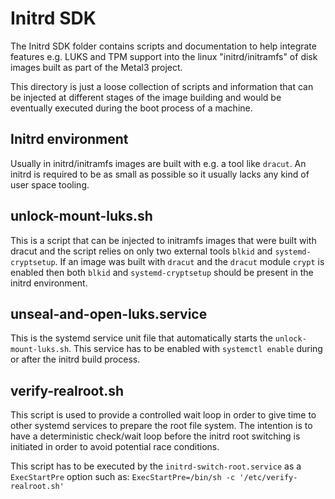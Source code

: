 # Initrd SDK

<!-- cSpell:ignore LUKS,dracut,realroot -->

The Initrd SDK folder contains scripts and documentation to help integrate
features e.g. LUKS and TPM support into the linux "initrd/initramfs" of disk
images built as part of the Metal3 project.

This directory is just a loose collection of scripts and information that
can be injected at different stages of the image building and would be
eventually executed during the boot process of a machine.

## Initrd environment

Usually in initrd/initramfs images are built with e.g. a tool like `dracut`.
An initrd is required to be as small as possible so it usually lacks any kind
of user space tooling.

## unlock-mount-luks.sh

This is a script that can be injected to initramfs images that were built with
dracut and the script relies on only two external tools `blkid` and
`systemd-cryptsetup`. If an image was built with `dracut` and the `dracut`
module `crypt` is enabled then both `blkid` and `systemd-cryptsetup` should be
present in the initrd environment.

## unseal-and-open-luks.service

This is the systemd service unit file that automatically starts the
`unlock-mount-luks.sh`. This service has to be enabled with `systemctl enable`
during or after the initrd build process.

## verify-realroot.sh

This script is used to provide a controlled wait loop in order to give time
to other systemd services to prepare the root file system. The intention is to
have a deterministic check/wait loop before the initrd root switching is
initiated in order to avoid potential race conditions.

This script has to be executed by the `initrd-switch-root.service` as a
`ExecStartPre` option such as:
`ExecStartPre=/bin/sh -c '/etc/verify-realroot.sh'`
